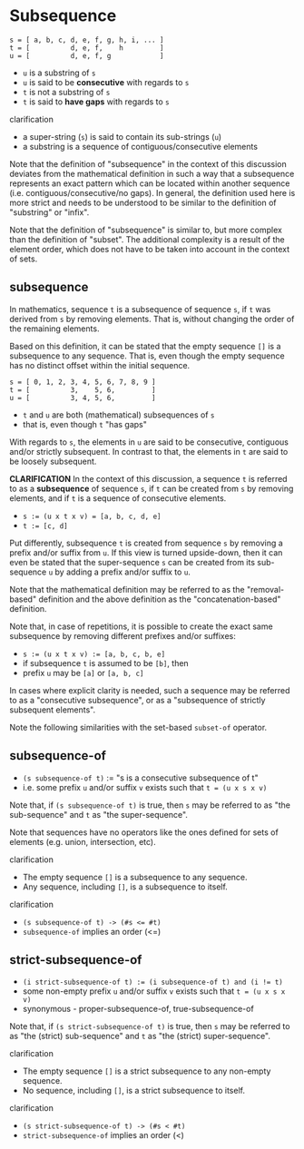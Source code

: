 
<!-- ======================================================================= -->
# Subsequence

```
s = [ a, b, c, d, e, f, g, h, i, ... ]
t = [          d, e, f,    h         ]
u = [          d, e, f, g            ]
```

* `u` is a substring of `s`
* `u` is said to be **consecutive** with regards to `s`
* `t` is not a substring of `s`
* `t` is said to **have gaps** with regards to `s`

clarification

* a super-string (`s`) is said to contain its sub-strings (`u`)
* a substring is a sequence of contiguous/consecutive elements

Note that the definition of "subsequence" in the context of this discussion
deviates from the mathematical definition in such a way that a subsequence
represents an exact pattern which can be located within another sequence (i.e.
contiguous/consecutive/no gaps). In general, the definition used here is
more strict and needs to be understood to be similar to the definition of
"substring" or "infix".

Note that the definition of "subsequence" is similar to, but more complex than
the definition of "subset". The additional complexity is a result of the element
order, which does not have to be taken into account in the context of sets.

<!-- ======================================================================= -->
## subsequence

In mathematics, sequence `t` is a subsequence of sequence `s`, if `t` was
derived from `s` by removing elements. That is, without changing the order
of the remaining elements.

Based on this definition, it can be stated that the empty sequence `[]` is a
subsequence to any sequence. That is, even though the empty sequence has no
distinct offset within the initial sequence.

```
s = [ 0, 1, 2, 3, 4, 5, 6, 7, 8, 9 ]
t = [          3,    5, 6,         ]
u = [          3, 4, 5, 6,         ]
```

* `t` and `u` are both (mathematical) subsequences of `s`
* that is, even though `t` "has gaps"

With regards to `s`, the elements in `u` are said to be consecutive, contiguous
and/or strictly subsequent. In contrast to that, the elements in `t` are said
to be loosely subsequent.

**CLARIFICATION**
In the context of this discussion, a sequence `t` is referred to as
a **subsequence** of sequence `s`, if `t` can be created from `s` by
removing elements, and if `t` is a sequence of consecutive elements.

* `s := (u x t x v) = [a, b, c, d, e]`
* `t := [c, d]`

Put differently, subsequence `t` is created from sequence `s` by removing a
prefix and/or suffix from `u`. If this view is turned upside-down, then it can
even be stated that the super-sequence `s` can be created from its sub-sequence
`u` by adding a prefix and/or suffix to `u`.

Note that the mathematical definition may be referred to as the "removal-based"
definition and the above definition as the "concatenation-based" definition.

Note that, in case of repetitions, it is possible to create the exact same
subsequence by removing different prefixes and/or suffixes:

* `s := (u x t x v) := [a, b, c, b, e]`
* if subsequence `t` is assumed to be `[b]`, then
* prefix `u` may be `[a]` or `[a, b, c]`

In cases where explicit clarity is needed, such a sequence may be referred
to as a "consecutive subsequence", or as a "subsequence of strictly subsequent
elements".

Note the following similarities with the set-based `subset-of` operator.

<!-- ======================================================================= -->
## subsequence-of

* `(s subsequence-of t)` := "s is a consecutive subsequence of t"
* i.e. some prefix `u` and/or suffix `v` exists such that `t = (u x s x v)`

Note that, if `(s subsequence-of t)` is true,
then `s` may be referred to as "the sub-sequence"
and `t` as "the super-sequence".

Note that sequences have no operators like the ones defined for sets of
elements (e.g. union, intersection, etc).

clarification

* The empty sequence `[]` is a subsequence to any sequence.
* Any sequence, including `[]`, is a subsequence to itself.

clarification

* `(s subsequence-of t) -> (#s <= #t)`
* `subsequence-of` implies an order (<=)

<!-- ======================================================================= -->
## strict-subsequence-of

* `(i strict-subsequence-of t) := (i subsequence-of t) and (i != t)`
* some non-empty prefix `u` and/or suffix `v` exists such that `t = (u x s x v)`
* synonymous - proper-subsequence-of, true-subsequence-of

Note that, if `(s strict-subsequence-of t)` is true,
then `s` may be referred to as "the (strict) sub-sequence"
and `t` as "the (strict) super-sequence".

clarification

* The empty sequence `[]` is a strict subsequence to any non-empty sequence.
* No sequence, including `[]`, is a strict subsequence to itself.

clarification

* `(s strict-subsequence-of t) -> (#s < #t)`
* `strict-subsequence-of` implies an order (<)
